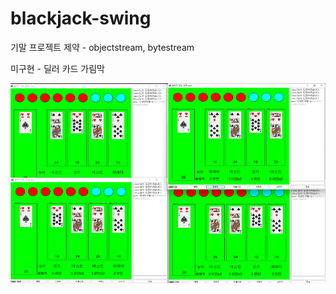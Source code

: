 # blackjack-swing
기말 프로젝트
제약 - objectstream, bytestream


미구현 - 딜러 카드 가림막

![이미지 1](https://github.com/wolfdate25/blackjack-swing/blob/master/image.png)
